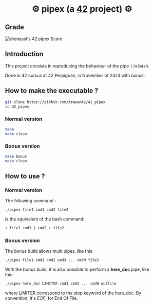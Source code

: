 # <div align="center">⚙️ pipex (a [42](https://42perpignan.fr/) project) ⚙️</div>

## Grade
![drenassi's 42 pipex Score](https://badge42.coday.fr/api/v2/clph33bao098101t6vnzqbe17/project/3398019)

## Introduction
This project consists in reproducing the behaviour of the pipe `|` in bash.

Done in 42 cursus at 42 Perpignan, in November of 2023 with bonus.

## How to make the executable ?
```bash
git clone https://github.com/Arawyn42/42_pipex
cd 42_pipex
```
### Normal version
```bash
make
make clean
```

### Bonus version
```bash
make bonus
make clean
```

## How to use ?
### Normal version
The following command :
```bash
./pipex file1 cmd1 cmd2 file2
```
is the equivalent of the bash command:
```bash
< file1 cmd1 | cmd2 > file2
```
### Bonus version
The bonus build allows multi pipes, like this:
```bash
./pipex file1 cmd1 cmd2 cmd3 ... cmdN file2
```

With the bonus build, it is also possible to perform a **here_doc** pipe, like this:
```bash
./pipex here_doc LIMITER cmd1 cmd2 ... cmdN outfile
```
where LIMITER correspond to the stop keyword of the here_doc. By convention, it's *EOF*, for End Of File.
